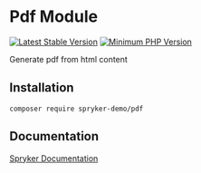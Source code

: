 # Pdf Module
[![Latest Stable Version](https://poser.pugx.org/spryker-demo/pdf/v/stable.svg)](https://packagist.org/packages/spryker-demo/pdf)
[![Minimum PHP Version](https://img.shields.io/badge/php-%3E%3D%207.4-8892BF.svg)](https://php.net/)

Generate pdf from html content

## Installation

```
composer require spryker-demo/pdf
```

## Documentation

[Spryker Documentation](https://academy.spryker.com/developing_with_spryker/module_guide/modules.html)
